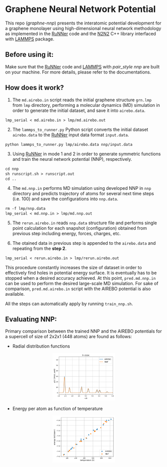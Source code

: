 # Graphene Neural Network Potential

This repo (*graphne-nnp*) presents the interatomic potential development for a graphene monolayer using high-dimensional neural network methodology as implemented in the [RuNNer](http://www.uni-goettingen.de/de/560580.html) code and the [N2N2](https://github.com/CompPhysVienna/n2p2) C++ library interfaced with [LAMMPS](https://lammps.sandia.gov/) package.

## Before using it:
Make sure that the [RuNNer](http://www.uni-goettingen.de/de/560580.html) code and [LAMMPS](https://lammps.sandia.gov/) with *pair_style nnp* are built on your machine. For more details, please refer to the documentations.

## How does it work?
1. The `md.airebo.in` script reads the initial graphene structure `grn.lmp` from  `lmp` directory, performing a molecular dynamics (MD) simulation in  order to generate the initial dataset, and save it into `airebo.data`.
```
lmp_serial < md.airebo.in > lmp/md.airebo.out
```

2. The `lammps_to_runner.py` Python script converts the initial dataset `airebo.data` to the [RuNNer](http://www.uni-goettingen.de/de/560580.html) input data format `input.data`.
```
python lammps_to_runner.py lmp/airebo.data nnp/input.data
```

3. Using [RuNNer](http://www.uni-goettingen.de/de/560580.html) in mode 1 and 2 in order to generate symmetric functions and train the neural network potential (NNP), respectively.
```
cd nnp
sh runscript.sh > runscript.out
cd ..
```

4. The `md.nnp.in` performs MD simulation using developed NNP in `nnp` directory and predicts trajectory of atoms for several next time steps (i.e. 100) and save the configurations into `nnp.data`.
```
rm -f lmp/nnp.data
lmp_serial < md.nnp.in > lmp/md.nnp.out
```

5. The `rerun.airebo.in` reads `nnp.data` structure file and performs single point calculation for each snapshot (configuration) obtained from previous step including energy, forces, charges, etc.

6. The otained data in previous step is appended to the `airebo.data` and repeating from the **step 2**.
```
lmp_serial < rerun.airebo.in > lmp/rerun.airebo.out
```

This procedure constantly increases the size of dataset in order to effectively find holes in potential energy surface. It is eventually has to be stopped when a desired accuracy achieved. At this point, `pred.md.nnp.in` can be used to perform the desired large-scale MD simulation. For sake of comparison,  `pred.md.airebo.in` script with the AIREBO potential is also available.

All the steps can automatically apply by running `train_nnp.sh`.

## Evaluating NNP:
Primary comparison between the trained NNP and the AIREBO potentials for a supercell of size of 2x2x1 (448 atoms) are found as follows:
- Radial distribution functions
<p align="center">
  <img src="results/rdf.png"{ width=40% }>
</p>

- Energy per atom as function of temperature
<p align="center">
  <img src="results/eng.png"{ width=40% }>
</p>  
